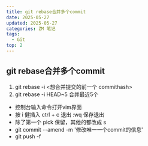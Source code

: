 ```yaml
---
title: git rebase合并多个commit
date: 2025-05-27
updated: 2025-05-27
categories: ZM 笔记
tags:
  - Git
top: 2
---
```


## git rebase合并多个commit

1. git rebase -i <想合并提交的前一个 commithash>
2. git rebase -i HEAD~5 合并最近5个

- 控制台输入命令打开vim界面
- 按 i 健插入  ctrl + c 退出  :wq 保存退出
- 除了第一个 pick 保留，其他的都改成 s
- git commit --amend -m '修改唯一一个commit的信息'
- git push -f
